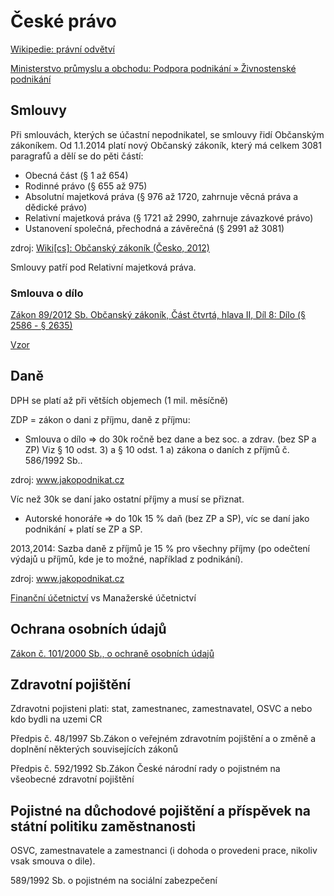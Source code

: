<h1>České právo</h1>

<a href="http://cs.wikipedia.org/wiki/Pr%C3%A1vn%C3%AD_odv%C4%9Btv%C3%AD">Wikipedie: právní odvětví</a>

<a href="http://www.mpo.cz/cz/podpora-podnikani/zivnost-podnikani/">Ministerstvo průmyslu a obchodu:
Podpora podnikání » Živnostenské podnikání</a>

<h2>Smlouvy</h2>
Při smlouvách, kterých se účastní nepodnikatel, se smlouvy řidí Občanským zákoníkem.
Od 1.1.2014 platí nový Občanský zákoník, který má celkem 3081 paragrafů a dělí se do pěti částí:

* Obecná část (§ 1 až 654)
* Rodinné právo (§ 655 až 975)
* Absolutní majetková práva (§ 976 až 1720, zahrnuje věcná práva a dědické právo)
* Relativní majetková práva (§ 1721 až 2990, zahrnuje závazkové právo)
* Ustanovení společná, přechodná a závěrečná (§ 2991 až 3081)

zdroj: <a href="http://cs.wikipedia.org/wiki/Ob%C4%8Dansk%C3%BD_z%C3%A1kon%C3%ADk_%28%C4%8Cesko,_2012%29">Wiki[cs]: Občanský zákoník (Česko, 2012)</a>

Smlouvy patří pod Relativní majetková práva.

<h3>Smlouva o dílo</h3>

<a href="http://cs.wikisource.org/wiki/Ob%C4%8Dansk%C3%BD_z%C3%A1kon%C3%ADk_%282012%29#D.C3.ADl_8_.E2.80.93_D.C3.ADlo">
Zákon 89/2012 Sb. Občanský zákoník, Část čtvrtá, hlava II, Díl 8: Dílo (§ 2586 - § 2635)
</a>

<a href="http://portal.pohoda.cz/zakon-a-pravo/zakony-a-pravni-normy/vzory-smluv/smlouva-o-dilo/">Vzor</a>


<h2>Daně</h2>

DPH se platí až při větších objemech (1 mil. měsíčně)

ZDP = zákon o dani z příjmu, daně z příjmu:

* Smlouva o dílo => do 30k ročně bez dane a bez soc. a zdrav. (bez SP a ZP)
  Viz § 10 odst. 3) a § 10 odst. 1 a) zákona o daních z příjmů č. 586/1992 Sb..

zdroj: <a href="http://www.jakpodnikat.cz/prilezitostna-cinnost.php">www.jakopodnikat.cz</a>

Víc než 30k se daní jako ostatní příjmy a musí se přiznat.

* Autorské honoráře => do 10k 15 % daň (bez ZP a SP), víc se daní jako podnikání + platí se ZP a SP.

2013,2014: Sazba daně z příjmů je 15 % pro všechny příjmy (po odečtení výdajů u příjmů, kde je to možné, například z podnikání).

zdroj: <a href="http://www.jakpodnikat.cz/dan-z-prijmu-sazba-dane.php">www.jakopodnikat.cz</a>

<a href="http://cs.wikipedia.org/wiki/Finan%C4%8Dn%C3%AD_%C3%BA%C4%8Detnictv%C3%AD">Finanční účetnictví</a> vs Manažerské účetnictví


<h2> Ochrana osobních údajů</h2>

<a href="http://business.center.cz/business/pravo/zakony/oou/cast1h2.aspx">Zákon č. 101/2000 Sb., o ochraně osobních údajů </a>


<h2>Zdravotní pojištění</h2>

Zdravotni pojisteni plati: stat, zamestnanec, zamestnavatel, OSVC a nebo kdo bydli na uzemi CR
<p>
Předpis č. 48/1997 Sb.Zákon o veřejném zdravotním pojištění a o změně a doplnění některých souvisejících zákonů
<p>
Předpis č. 592/1992 Sb.Zákon České národní rady o pojistném na všeobecné zdravotní pojištění
<p>


<h2>Pojistné na důchodové pojištění a příspěvek na státní politiku zaměstnanosti</h2>

OSVC, zamestnavatele a zamestnanci (i dohoda o provedeni prace, nikoliv vsak smouva o dile).
<p>

589/1992 Sb. o pojistném na sociální zabezpečení
